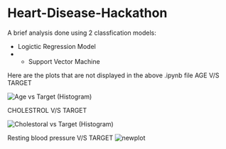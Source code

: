 # Heart-Disease-Hackathon

A brief analysis done using 2 classfication models:
- Logictic Regression Model
- - Support Vector Machine
 
Here are the plots that are not displayed in the above .ipynb file
AGE V/S TARGET 
 
![Age vs Target (Histogram)](https://user-images.githubusercontent.com/88207381/170861350-a4840acf-c673-41d7-b08b-6554159d9b1f.png)


CHOLESTROL V/S TARGET 

![Cholestoral vs Target (Histogram)](https://user-images.githubusercontent.com/88207381/170861356-772ac694-2efc-4a01-9adb-41f8a62a5c53.png)


Resting blood pressure V/S TARGET
![newplot](https://user-images.githubusercontent.com/74294110/170861297-7a3e9f2d-bbca-457d-86c9-0353aa97a994.png)
